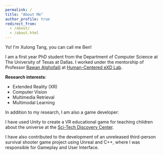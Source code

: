 ```yaml
---
permalink: /
title: "About Me"
author_profile: true
redirect_from: 
  - /about/
  - /about.html
---
```



Yo! I'm Xulong Tang, you can call me Ben! 

I am a first year PhD student from the Department of Computer Science at The University of Texas at Dallas. I worked under the mentorship of Professor [Rawan Alghofaili](https://rawanmg.com/) at [Human-Centered eXD Lab](https://sites.google.com/view/rawanmg). 

**Research interests**: 
  - Extended Reality (XR)
  - Computer Vision
  - Multimedia Retrieval
  - Multimodal Learning

In addition to my research, I am also a game developer:

I have used Unity to create a VR educational game for teaching children about the universe at the [Sci-Tech Discovery Center](https://mindstretchingfun.org/). 

I have also contributed to the development of an unreleased third-person survival shooter game project using Unreal and C++, where I was responsible for Gameplay and User Interface.
